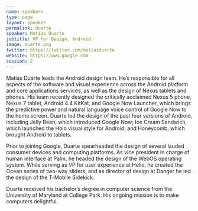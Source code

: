 ```yaml
---
name: speakers
type: page
layout: speaker
permalink: duarte
speaker: Matías Duarte
jobtitle: VP for Design, Android
image: duarte.png
twitter: https://twitter.com/matiasduarte
website: https://www.google.com
session: 2
---
```

Matías Duarte leads the Android design team. He’s responsible for all aspects of the software and visual experience across the Android platform and core applications services, as well as the design of Nexus tablets and phones. His team recently designed the critically acclaimed Nexus 5 phone, Nexus 7 tablet, Android 4.4 KitKat, and Google Now Launcher, which brings the predictive power and natural language voice control of Google Now to the home screen. Duarte led the design of the past four versions of Android, including Jelly Bean, which introduced Google Now; Ice Cream Sandwich, which launched the Holo visual style for Android; and Honeycomb, which brought Android to tablets.
 
Prior to joining Google, Duarte spearheaded the design of several lauded consumer devices and computing platforms. As vice president in charge of human interface at Palm, he headed the design of the WebOS operating system. While serving as VP for user experience at Helio, he created the Ocean series of two-way sliders, and as director of design at Danger he led the design of the T-Mobile Sidekick.
 
Duarte received his bachelor’s degree in computer science from the University of Maryland at College Park. His ongoing mission is to make computers delightful.